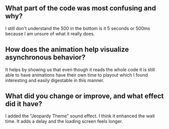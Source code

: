 ## What part of the code was most confusing and why?
I still don't understand the 500 in the bottom is it 5 seconds or 500ms because I am unsure of what it really does. 
## How does the animation help visualize asynchronous behavior?
It helps by showing us that even though it reads the whole code it is still able to have animations have their own time to playout which I found interesting and easily digestable in this manner. 
## What did you change or improve, and what effect did it have?
I added the "Jeopardy Theme" sound effect. I think it enhanced the wait time. It adds a delay and the loading screen feels longer. 